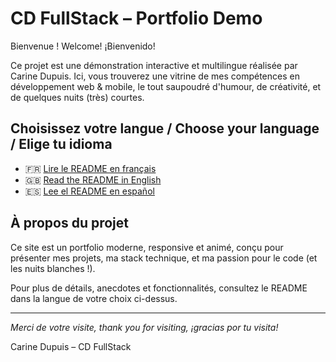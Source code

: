 # CD FullStack – Portfolio Demo

Bienvenue ! Welcome! ¡Bienvenido!

Ce projet est une démonstration interactive et multilingue réalisée par Carine Dupuis. Ici, vous trouverez une vitrine de mes compétences en développement web & mobile, le tout saupoudré d'humour, de créativité, et de quelques nuits (très) courtes.

## Choisissez votre langue / Choose your language / Elige tu idioma

- 🇫🇷 [Lire le README en français](./README.fr.md)
- 🇬🇧 [Read the README in English](./README.en.md)
- 🇪🇸 [Lee el README en español](./README.es.md)

## À propos du projet

Ce site est un portfolio moderne, responsive et animé, conçu pour présenter mes projets, ma stack technique, et ma passion pour le code (et les nuits blanches !).

Pour plus de détails, anecdotes et fonctionnalités, consultez le README dans la langue de votre choix ci-dessus.

---

_Merci de votre visite, thank you for visiting, ¡gracias por tu visita!_

Carine Dupuis – CD FullStack
